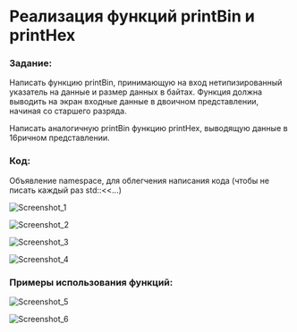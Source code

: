 # Реализация функций printBin и printHex

### Задание:
Написать функцию printBin, принимающую на вход нетипизированный указатель на данные и размер данных в байтах.
Функция должна выводить на экран входные данные в двоичном представлении, начиная со старшего разряда.

Написать аналогичную printBin функцию printHex, выводящую данные в 16ричном представлении.

### Код:
Объявление namespace, для облегчения написания кода (чтобы не писать каждый раз std::<<...)

![Screenshot_1](https://user-images.githubusercontent.com/95550202/232711312-f2cf414f-38d0-4437-b6e1-583ddd863d0c.png)

![Screenshot_2](https://user-images.githubusercontent.com/95550202/232711741-a4a56a2c-8555-4074-8e33-b378620be07e.png)

![Screenshot_3](https://user-images.githubusercontent.com/95550202/232711813-212fa161-129f-4fb2-be94-4be247da4261.png)

![Screenshot_4](https://user-images.githubusercontent.com/95550202/232711830-d400b227-0653-4d73-a0ae-7d1930ab8db4.png)

### Примеры использования функций:

![Screenshot_5](https://user-images.githubusercontent.com/95550202/232711954-7634ab46-00df-4040-9aea-b476f8c71d6c.png)

![Screenshot_6](https://user-images.githubusercontent.com/95550202/232711978-341ae3a2-5db8-407d-94de-444c2ab534a7.png)
